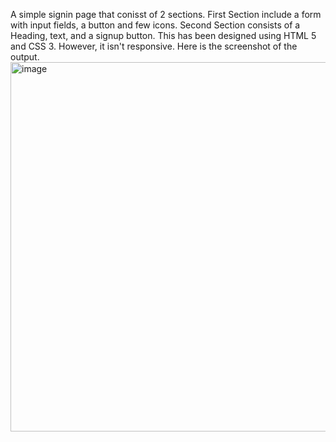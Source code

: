 A simple signin page that conisst of 2 sections. First Section include a form with input fields, a button and few icons. Second Section consists of a Heading, text, and a signup button.
This has been designed using HTML 5 and CSS 3. However, it isn't responsive.
Here is the screenshot of the output.
<img width="1088" height="591" alt="image" src="https://github.com/user-attachments/assets/339cb0ef-d342-4ee7-bfe0-4a71a9cf46c6" />
